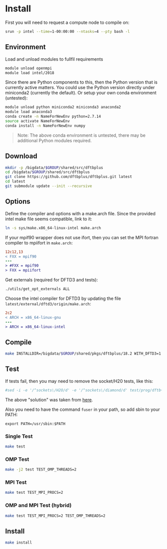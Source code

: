 # Install
First you will need to request a compute node to compile on:
```bash
srun -p intel --time=1-00:00:00 --ntasks=4 --pty bash -l
```

## Environment
Load and unload modules to fullfil requirements
```bash
module unload openmpi
module load intel/2018
```

Since there are Python components to this, then the Python version that is currently active matters.
You could use the Python version directly under miniconda2 (currently the default). Or setup your own conda environment (untested):
```bash
module unload python miniconda2 miniconda3 anaconda2
module load anaconda3
conda create -n NameForNewEnv python=2.7.14
source activate NameForNewEnv
conda install -n NameForNewEnv numpy
```
> Note: The above conda environment is untested, there may be additional Python modules required.

## Download
```bash
mkdir -p /bigdata/$GROUP/shared/src/dftbplus
cd /bigdata/$GROUP/shared/src/dftbplus
git clone https://github.com/dftbplus/dftbplus.git latest
cd latest
git submodule update --init --recursive
```

## Options
Define the compiler and options with a make.arch file.
Since the provided intel make file seems compatible, link to it:
```bash
ln -s sys/make.x86_64-linux-intel make.arch
```

If your mpif90 wrapper does not use ifort, then you can set the MPI fortran compiler to mpiifort in `make.arch`:
```diff
12c12,13
< FXX = mpif90
---
> #FXX = mpif90
> FXX = mpiifort
```

Get externals (required for DFTD3 and tests):
```bash
./utils/get_opt_externals ALL
```

Choose the intel compiler for DFTD3 by updating the file `latest/external/dftd3/origin/make.arch`:
```diff
2c2
< ARCH = x86_64-linux-gnu
---
> ARCH = x86_64-linux-intel
```

## Compile
```bash
make INSTALLDIR=/bigdata/$GROUP/shared/pkgs/dftbplus/18.2 WITH_DFTD3=1 WITH_MPI=1
```

## Test
If tests fail, then you may need to remove the socket/H20 tests, like this:
```bash
#sed -i -e '/^sockets\/H2O/d' -e '/^sockets\/diamond/d' test/prog/dftb+/tests
```
The above "solution" was taken from [here](https://github.com/UCL-RITS/rcps-buildscripts/issues/113).

Also you need to have the command `fuser` in your path, so add sbin to your PATH:
```
export PATH=/usr/sbin:$PATH
```

### Single Test
```bash
make test
```

### OMP Test
```bash
make -j2 test TEST_OMP_THREADS=2
```

### MPI Test
```bash
make test TEST_MPI_PROCS=2
```

### OMP and MPI Test (hybrid)
```bash
make test TEST_MPI_PROCS=2 TEST_OMP_THREADS=2
```

## Install
```bash
make install
```
